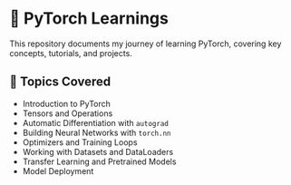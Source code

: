 # 🚀 PyTorch Learnings  

This repository documents my journey of learning PyTorch, covering key concepts, tutorials, and projects.

## 📌 Topics Covered
- Introduction to PyTorch  
- Tensors and Operations  
- Automatic Differentiation with `autograd`  
- Building Neural Networks with `torch.nn`  
- Optimizers and Training Loops  
- Working with Datasets and DataLoaders  
- Transfer Learning and Pretrained Models  
- Model Deployment  


